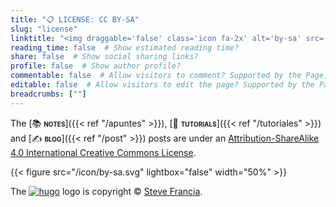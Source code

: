 ```yaml
---
title: "📋 LICENSE: CC BY-SA"
slug: "license"
linktitle: "<img draggable='false' class='icon fa-2x' alt='by-sa' src='/icon/by-sa.svg'>"
reading_time: false  # Show estimated reading time?
share: false  # Show social sharing links?
profile: false  # Show author profile?
commentable: false  # Allow visitors to comment? Supported by the Page, Post, and Docs content types.
editable: false  # Allow visitors to edit the page? Supported by the Page, Post, and Docs content types.
breadcrumbs: [""]
---
```


The [📚 <span style="font-variant:small-caps;">**notes**</span>]({{< ref "/apuntes" >}}), [🤝 <span style="font-variant:small-caps;">**tutorials**</span>]({{< ref "/tutoriales" >}}) and [✍️ <span style="font-variant:small-caps;">**blog**</span>]({{< ref "/post" >}}) posts are under an [Attribution-ShareAlike 4.0 International Creative Commons License](https://creativecommons.org/licenses/by-sa/4.0/deed.en).

{{< figure src="/icon/by-sa.svg" lightbox="false" width="50%" >}}

The <a href="https://gohugo.io" target="_blank" rel="noopener"><img draggable="false" class="icon" alt="hugo" src="/icon/hugo.svg"></a> logo is copyright &copy; [Steve Francia](https://spf13.com).